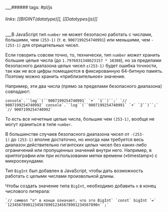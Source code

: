 
___###### tags: #pl/js 
###### links: [[BIGINT(datatype)]], [[Datatypes(js)]]
___В JavaScript тип `number` не может безопасно работать с числами, большими, чем `(253-1)` (т. е. `9007199254740991`) или меньшими, чем `-(253-1)` для отрицательных чисел.

Если говорить совсем точно, то, технически, тип `number` _может_ хранить большие целые числа (до `1.7976931348623157 * 10308`), но за пределами безопасного диапазона целых чисел `±(253-1)` будет ошибка точности, так как не все цифры помещаются в фиксированную 64-битную память. Поэтому можно хранить «приблизительное» значение.

Например, эти два числа (прямо за пределами безопасного диапазона) совпадают:

```console`.``log``(``9007199254740991` `+` `1``)``;` `// 9007199254740992` console`.``log``(``9007199254740991` `+` `2``)``;` `// 9007199254740992` ```

То есть все нечетные целые числа, большие чем `(253-1)`, вообще не могут храниться в типе `number`.

В большинстве случаев безопасного диапазона чисел от `-(253-1)` до `(253-1)` вполне достаточно, но иногда нам требуется весь диапазон действительно гигантских целых чисел без каких-либо ограничений или пропущенных значений внутри него. Например, в криптографии или при использовании метки времени («timestamp») с микросекундами.

Тип `BigInt` был добавлен в JavaScript, чтобы дать возможность работать с целыми числами произвольной длины.

Чтобы создать значение типа `BigInt`, необходимо добавить `n` в конец числового литерала:

``` `// символ "n" в конце означает, что это BigInt` `const` bigInt `=` `1234567890123456789012345678901234567890n``;` ```